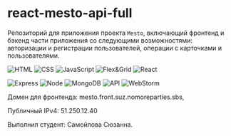 # react-mesto-api-full
Репозиторий для приложения проекта `Mesto`, включающий фронтенд и бэкенд части приложения со следующими возможностями: авторизации и регистрации пользователей, операции с карточками и пользователями.

![HTML](https://img.shields.io/badge/-HTML-ff7b00?logo=HTML5&logoColor=white)
![CSS](https://img.shields.io/badge/-CSS-0084ff?logo=CSS3&logoColor=white)
![JavaScript](https://img.shields.io/badge/-JavaScript-f3de35?logo=javaScript&logoColor=black)
![Flex&Grid](https://img.shields.io/badge/-Flex&Grid-469837?)
![React](https://img.shields.io/badge/-React-000000?logo=React&logoColor=40a3ff)

![Express](https://img.shields.io/badge/-Express-000000?logo=express&logoColor=white)
![Node](https://img.shields.io/badge/-Node.js-469837?logo=Node.js&logoColor=white)
![MongoDB](https://img.shields.io/badge/-MongoDB-469837?logo=mongodb&logoColor=white)
![API](https://img.shields.io/badge/-API-blue)
![WebStorm](https://img.shields.io/badge/-WebStorm-b8adff?logo=WebStorm&logoColor=black)

Домен для фронтенда: mesto.front.suz.nomoreparties.sbs,

Публичный IPv4: 51.250.12.40

Выполнил студент: Самойлова Сюзанна.
